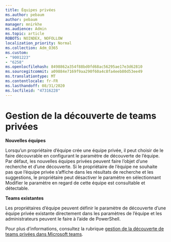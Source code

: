 ```yaml
---
title: Équipes privées
ms.author: pebaum
author: pebaum
manager: mnirkhe
ms.audience: Admin
ms.topic: article
ROBOTS: NOINDEX, NOFOLLOW
localization_priority: Normal
ms.collection: Adm_O365
ms.custom:
- "9001223"
- "6258"
ms.openlocfilehash: 8498862a354f88bd0fd68ac56295ae17e3d62810
ms.sourcegitcommit: a09884e7169f9aa290f60a4c8fa4eeb80d53ee49
ms.translationtype: MT
ms.contentlocale: fr-FR
ms.lasthandoff: 08/31/2020
ms.locfileid: "47316228"
---
```

# <a name="managing-discovery-of-private-teams"></a>Gestion de la découverte de teams privées

**Nouvelles équipes**

Lorsqu’un propriétaire d’équipe crée une équipe privée, il peut choisir de le faire découvrable en configurant le paramètre de découverte de l’équipe. Par défaut, les nouvelles équipes privées peuvent faire l’objet d’une recherche et d’une découverte. Si le propriétaire de l’équipe ne souhaite pas que l’équipe privée s’affiche dans les résultats de recherche et les suggestions, le propriétaire peut désactiver le paramètre en sélectionnant Modifier le paramètre en regard de cette équipe est consultable et détectable.  

**Teams existantes**

Les propriétaires d’équipe peuvent définir le paramètre de découverte d’une équipe privée existante directement dans les paramètres de l’équipe et les administrateurs peuvent le faire à l’aide de PowerShell.  

Pour plus d’informations, consultez la rubrique  [gestion de la découverte de teams privées dans Microsoft teams](https://docs.microsoft.com/microsoftteams/manage-discovery-of-private-teams).
